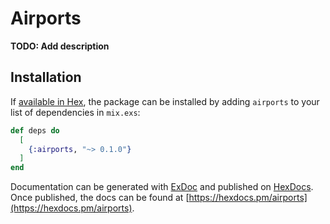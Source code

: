 # Airports

**TODO: Add description**

## Installation

If [available in Hex](https://hex.pm/docs/publish), the package can be installed
by adding `airports` to your list of dependencies in `mix.exs`:

```elixir
def deps do
  [
    {:airports, "~> 0.1.0"}
  ]
end
```

Documentation can be generated with [ExDoc](https://github.com/elixir-lang/ex_doc)
and published on [HexDocs](https://hexdocs.pm). Once published, the docs can
be found at [https://hexdocs.pm/airports](https://hexdocs.pm/airports).

